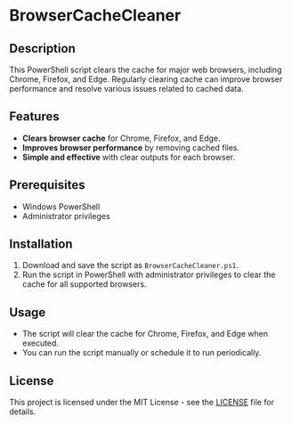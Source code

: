 # BrowserCacheCleaner

## Description
This PowerShell script clears the cache for major web browsers, including Chrome, Firefox, and Edge. Regularly clearing cache can improve browser performance and resolve various issues related to cached data.

## Features
- **Clears browser cache** for Chrome, Firefox, and Edge.
- **Improves browser performance** by removing cached files.
- **Simple and effective** with clear outputs for each browser.

## Prerequisites
- Windows PowerShell
- Administrator privileges

## Installation
1. Download and save the script as `BrowserCacheCleaner.ps1`.
2. Run the script in PowerShell with administrator privileges to clear the cache for all supported browsers.

## Usage
- The script will clear the cache for Chrome, Firefox, and Edge when executed.
- You can run the script manually or schedule it to run periodically.

## License
This project is licensed under the MIT License - see the [LICENSE](LICENSE) file for details.
